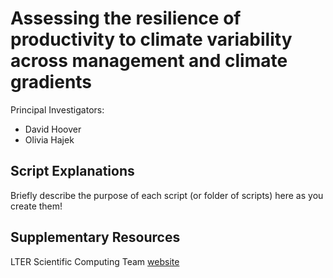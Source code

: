 # Assessing the resilience of productivity to climate variability across management and climate gradients

Principal Investigators:
- David Hoover
- Olivia Hajek

## Script Explanations

Briefly describe the purpose of each script (or folder of scripts) here as you create them!

## Supplementary Resources

LTER Scientific Computing Team [website](https://lter.github.io/scicomp/)
